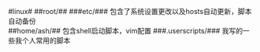 #linux#
##root/##
###etc/###
包含了系统设置更改以及hosts自动更新，脚本自动备份  
##home/ash/##
包含shell启动脚本，vim配置
###.userscripts/###
我写的一些我个人常用的脚本
